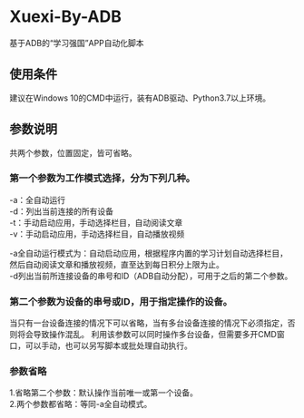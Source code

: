 # Xuexi-By-ADB
基于ADB的“学习强国”APP自动化脚本

## 使用条件
建议在Windows 10的CMD中运行，装有ADB驱动、Python3.7以上环境。

## 参数说明
共两个参数，位置固定，皆可省略。  

### 第一个参数为工作模式选择，分为下列几种。  
-a：全自动运行  
-d：列出当前连接的所有设备  
-t：手动启动应用，手动选择栏目，自动阅读文章  
-v：手动启动应用，手动选择栏目，自动播放视频  

-a全自动运行模式为：自动启动应用，根据程序内置的学习计划自动选择栏目，然后自动阅读文章和播放视频，直至达到每日积分上限为止。  
-d列出当前所连接设备的串号和ID（ADB自动分配），可用于之后的第二个参数。  

### 第二个参数为设备的串号或ID，用于指定操作的设备。  
当只有一台设备连接的情况下可以省略，当有多台设备连接的情况下必须指定，否则将会导致操作混乱。
利用该参数可以同时操作多台设备，但需要多开CMD窗口，可以手动，也可以另写脚本或批处理自动执行。  

### 参数省略
1.省略第二个参数：默认操作当前唯一或第一个设备。  
2.两个参数都省略：等同-a全自动模式。
